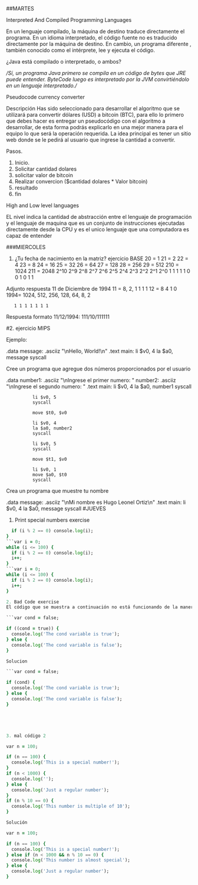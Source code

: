 

##MARTES

Interpreted And Compiled Programming Languages

En un lenguaje compilado, la máquina de destino traduce directamente el programa. En un idioma interpretado, el código fuente no es traducido directamente por la máquina de destino. En cambio, un programa diferente , también conocido como el intérprete, lee y ejecuta el código.


¿Java está compilado o interpretado, o ambos?

*/Sí, un programa Java primero se compila en un código de bytes que JRE puede entender. ByteCode luego es interpretado por la JVM convirtiéndolo en un lenguaje interpretado./*

Pseudocode currency converter

Descripción
Has sido seleccionado para desarrollar el algoritmo que se utilizará para convertir dólares (USD) a bitcoin (BTC), para ello lo primero que debes hacer es entregar un pseudocódigo con el algoritmo a desarrollar, de esta forma podrás explicarlo en una mejor manera para el equipo lo que será la operación requerida. La idea principal es tener un sitio web donde se le pedirá al usuario que ingrese la cantidad a convertir.

Pasos. 
1. Inicio.
2. Solicitar cantidad dolares
3. solicitar valor de bitcoin
4. Realizar convercion ($cantidad dolares * Valor bitcoin)
5. resultado
6. fin

High and Low level languages


EL nivel indica la cantidad de abstracción entre el lenguaje de programación y el lenguaje de maquina que es un conjunto de instrucciones ejecutadas directamente desde la CPU y es el unico lenguaje que una computadora es capaz de entender


###MIERCOLES

1. ¿Tu fecha de nacimiento en la matriz? ejercicio
BASE
20 = 1
21 = 2
22 = 4
23 = 8
24 = 16
25 = 32
26 = 64
27 = 128
28 = 256
29 = 512
210 = 1024
211 = 2048
2^10	2^9	2^8	2^7	2^6	2^5	2^4	2^3	2^2	2^1	2^0
1	1	1	1	1	0	0	1	0	1	1

Adjunto respuesta
11 de Diciembre de 1994
11 = 8, 2, 1
     1 1 1
12 = 8 4 
     1 0
1994= 1024, 512, 256, 128, 64, 8, 2

       1 1 1 1 1 1 1

Respuesta formato 11/12/1994:
111/10/111111



#2. ejercicio MIPS

Ejemplo:

.data
        message: .asciiz "\nHello, World!\n"
  .text
        main:
              li $v0, 4
              la $a0, message
              syscall

Cree un programa que agregue dos números proporcionados por el usuario

.data
	      number1: .asciiz "\nIngrese el primer numero: "
	      number2: .asciiz "\nIngrese el segundo numero: "
  .text
	      main:
              li $v0, 4
              la $a0, number1
              syscall

              li $v0, 5
              syscall

              move $t0, $v0

              li $v0, 4
              la $a0, number2
              syscall

              li $v0, 5
              syscall

              move $t1, $v0

              li $v0, 1
              move $a0, $t0
              syscall

Crea un programa que muestre tu nombre

.data
        message: .asciiz "\nMi nombre es Hugo Leonel Ortiz\n"
  .text
        main:
              li $v0, 4
              la $a0, message
              syscall
#JUEVES
1. Print special numbers exercise
```for (var i = 0; i <= 100; i++) {
  if (i % 2 == 0) console.log(i);
}
```var i = 0;
while (i <= 100) {
  if (i % 2 == 0) console.log(i);
  i++;
}
```var i = 0;
while (i <= 100) {
  if (i % 2 == 0) console.log(i);
  i++;
}

2. Bad Code exercise
El código que se muestra a continuación no está funcionando de la manera correcta, como tarea debes encontrar el error que cometió el desarrollador que programó este código y corregirlo, para este ejercicio debes explicar cuál es el error y colocar el código correcto

```var cond = false;

if ((cond = true)) {
  console.log('The cond variable is true');
} else {
  console.log('The cond variable is false');
}

Solucion

```var cond = false;

if (cond) {
  console.log('The cond variable is true');
} else {
  console.log('The cond variable is false');
}





3. mal código 2

var n = 100;

if (n == 100) {
  console.log('This is a special number!');
}
if (n < 1000) {
  console.log('');
} else {
  console.log('Just a regular number');
}
if (n % 10 == 0) {
  console.log('This number is multiple of 10');
}

Solución

var n = 100;

if (n == 100) {
  console.log('This is a special number!');
} else if (n < 1000 && n % 10 == 0) {
  console.log('This number is almost special');
} else {
  console.log('Just a regular number');
}




